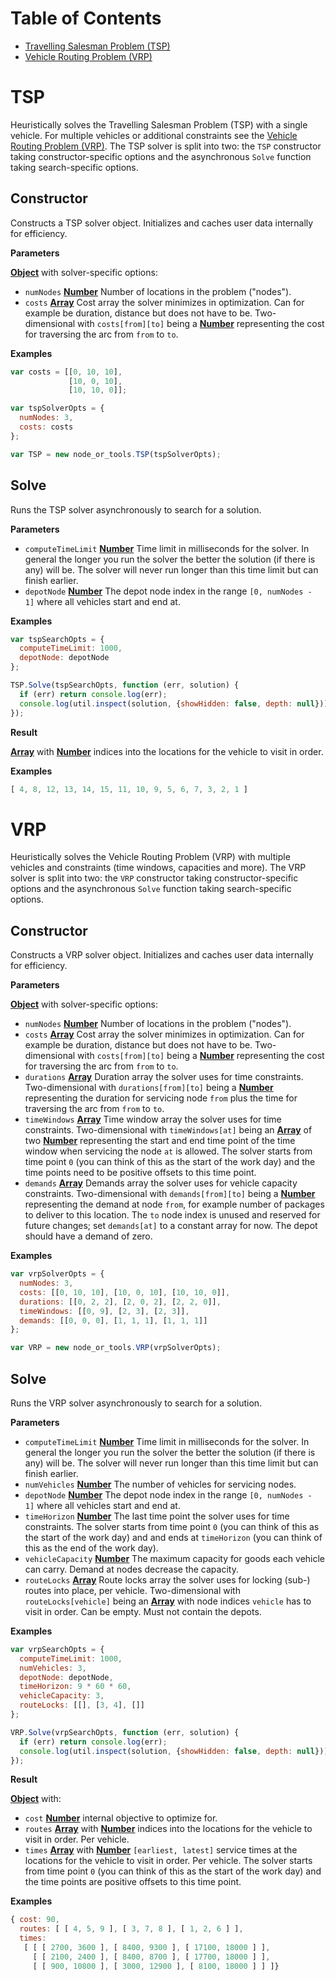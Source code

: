 # Table of Contents
- [Travelling Salesman Problem (TSP)](#tsp)
- [Vehicle Routing Problem (VRP)](#vrp)


# TSP

Heuristically solves the Travelling Salesman Problem (TSP) with a single vehicle.
For multiple vehicles or additional constraints see the [Vehicle Routing Problem (VRP)](#vrp).
The TSP solver is split into two: the `TSP` constructor taking constructor-specific options and the asynchronous `Solve` function taking search-specific options.


## Constructor

Constructs a TSP solver object.
Initializes and caches user data internally for efficiency.


**Parameters**

**[Object](https://developer.mozilla.org/en-US/docs/Web/JavaScript/Reference/Global_Objects/Object)** with solver-specific options:
- `numNodes` **[Number](https://developer.mozilla.org/en-US/docs/Web/JavaScript/Reference/Global_Objects/Number)** Number of locations in the problem ("nodes").
- `costs` **[Array](https://developer.mozilla.org/en-US/docs/Web/JavaScript/Reference/Global_Objects/Array)** Cost array the solver minimizes in optimization. Can for example be duration, distance but does not have to be. Two-dimensional with `costs[from][to]` being a **[Number](https://developer.mozilla.org/en-US/docs/Web/JavaScript/Reference/Global_Objects/Number)** representing the cost for traversing the arc from `from` to `to`.


**Examples**

```javascript
var costs = [[0, 10, 10],
             [10, 0, 10],
             [10, 10, 0]];

var tspSolverOpts = {
  numNodes: 3,
  costs: costs
};

var TSP = new node_or_tools.TSP(tspSolverOpts);
```


## Solve

Runs the TSP solver asynchronously to search for a solution.


**Parameters**

- `computeTimeLimit` **[Number](https://developer.mozilla.org/en-US/docs/Web/JavaScript/Reference/Global_Objects/Number)** Time limit in milliseconds for the solver. In general the longer you run the solver the better the solution (if there is any) will be. The solver will never run longer than this time limit but can finish earlier.
- `depotNode` **[Number](https://developer.mozilla.org/en-US/docs/Web/JavaScript/Reference/Global_Objects/Number)** The depot node index in the range `[0, numNodes - 1]` where all vehicles start and end at.


**Examples**

```javascript
var tspSearchOpts = {
  computeTimeLimit: 1000,
  depotNode: depotNode
};

TSP.Solve(tspSearchOpts, function (err, solution) {
  if (err) return console.log(err);
  console.log(util.inspect(solution, {showHidden: false, depth: null}));
});
```

**Result**

**[Array](https://developer.mozilla.org/en-US/docs/Web/JavaScript/Reference/Global_Objects/Array)** with **[Number](https://developer.mozilla.org/en-US/docs/Web/JavaScript/Reference/Global_Objects/Number)** indices into the locations for the vehicle to visit in order.

**Examples**

```javascript
[ 4, 8, 12, 13, 14, 15, 11, 10, 9, 5, 6, 7, 3, 2, 1 ]
```


# VRP

Heuristically solves the Vehicle Routing Problem (VRP) with multiple vehicles and constraints (time windows, capacities and more).
The VRP solver is split into two: the `VRP` constructor taking constructor-specific options and the asynchronous `Solve` function taking search-specific options.


## Constructor

Constructs a VRP solver object.
Initializes and caches user data internally for efficiency.


**Parameters**

**[Object](https://developer.mozilla.org/en-US/docs/Web/JavaScript/Reference/Global_Objects/Object)** with solver-specific options:
- `numNodes` **[Number](https://developer.mozilla.org/en-US/docs/Web/JavaScript/Reference/Global_Objects/Number)** Number of locations in the problem ("nodes").
- `costs` **[Array](https://developer.mozilla.org/en-US/docs/Web/JavaScript/Reference/Global_Objects/Array)** Cost array the solver minimizes in optimization. Can for example be duration, distance but does not have to be. Two-dimensional with `costs[from][to]` being a **[Number](https://developer.mozilla.org/en-US/docs/Web/JavaScript/Reference/Global_Objects/Number)** representing the cost for traversing the arc from `from` to `to`.
- `durations` **[Array](https://developer.mozilla.org/en-US/docs/Web/JavaScript/Reference/Global_Objects/Array)** Duration array the solver uses for time constraints. Two-dimensional with `durations[from][to]` being a **[Number](https://developer.mozilla.org/en-US/docs/Web/JavaScript/Reference/Global_Objects/Number)** representing the duration for servicing node `from` plus the time for traversing the arc from `from` to `to`.
- `timeWindows` **[Array](https://developer.mozilla.org/en-US/docs/Web/JavaScript/Reference/Global_Objects/Array)** Time window array the solver uses for time constraints. Two-dimensional with `timeWindows[at]` being an **[Array](https://developer.mozilla.org/en-US/docs/Web/JavaScript/Reference/Global_Objects/Array)** of two **[Number](https://developer.mozilla.org/en-US/docs/Web/JavaScript/Reference/Global_Objects/Number)** representing the start and end time point of the time window when servicing the node `at` is allowed. The solver starts from time point `0` (you can think of this as the start of the work day) and the time points need to be positive offsets to this time point.
- `demands` **[Array](https://developer.mozilla.org/en-US/docs/Web/JavaScript/Reference/Global_Objects/Array)** Demands array the solver uses for vehicle capacity constraints. Two-dimensional with `demands[from][to]` being a **[Number](https://developer.mozilla.org/en-US/docs/Web/JavaScript/Reference/Global_Objects/Number)** representing the demand at node `from`, for example number of packages to deliver to this location. The `to` node index is unused and reserved for future changes; set `demands[at]` to a constant array for now. The depot should have a demand of zero.


**Examples**

```javascript
var vrpSolverOpts = {
  numNodes: 3,
  costs: [[0, 10, 10], [10, 0, 10], [10, 10, 0]],
  durations: [[0, 2, 2], [2, 0, 2], [2, 2, 0]],
  timeWindows: [[0, 9], [2, 3], [2, 3]],
  demands: [[0, 0, 0], [1, 1, 1], [1, 1, 1]]
};

var VRP = new node_or_tools.VRP(vrpSolverOpts);
```


## Solve

Runs the VRP solver asynchronously to search for a solution.


**Parameters**

- `computeTimeLimit` **[Number](https://developer.mozilla.org/en-US/docs/Web/JavaScript/Reference/Global_Objects/Number)** Time limit in milliseconds for the solver. In general the longer you run the solver the better the solution (if there is any) will be. The solver will never run longer than this time limit but can finish earlier.
- `numVehicles` **[Number](https://developer.mozilla.org/en-US/docs/Web/JavaScript/Reference/Global_Objects/Number)** The number of vehicles for servicing nodes.
- `depotNode` **[Number](https://developer.mozilla.org/en-US/docs/Web/JavaScript/Reference/Global_Objects/Number)** The depot node index in the range `[0, numNodes - 1]` where all vehicles start and end at.
- `timeHorizon` **[Number](https://developer.mozilla.org/en-US/docs/Web/JavaScript/Reference/Global_Objects/Number)** The last time point the solver uses for time constraints. The solver starts from time point `0` (you can think of this as the start of the work day) and and ends at `timeHorizon` (you can think of this as the end of the work day).
- `vehicleCapacity` **[Number](https://developer.mozilla.org/en-US/docs/Web/JavaScript/Reference/Global_Objects/Number)** The maximum capacity for goods each vehicle can carry. Demand at nodes decrease the capacity.
- `routeLocks` **[Array](https://developer.mozilla.org/en-US/docs/Web/JavaScript/Reference/Global_Objects/Array)** Route locks array the solver uses for locking (sub-) routes into place, per vehicle. Two-dimensional with `routeLocks[vehicle]` being an **[Array](https://developer.mozilla.org/en-US/docs/Web/JavaScript/Reference/Global_Objects/Array)** with node indices `vehicle` has to visit in order. Can be empty. Must not contain the depots.

**Examples**

```javascript
var vrpSearchOpts = {
  computeTimeLimit: 1000,
  numVehicles: 3,
  depotNode: depotNode,
  timeHorizon: 9 * 60 * 60,
  vehicleCapacity: 3,
  routeLocks: [[], [3, 4], []]
};

VRP.Solve(vrpSearchOpts, function (err, solution) {
  if (err) return console.log(err);
  console.log(util.inspect(solution, {showHidden: false, depth: null}));
});
```

**Result**

**[Object](https://developer.mozilla.org/en-US/docs/Web/JavaScript/Reference/Global_Objects/Object)** with:
- `cost` **[Number](https://developer.mozilla.org/en-US/docs/Web/JavaScript/Reference/Global_Objects/Number)** internal objective to optimize for.
- `routes` **[Array](https://developer.mozilla.org/en-US/docs/Web/JavaScript/Reference/Global_Objects/Array)** with **[Number](https://developer.mozilla.org/en-US/docs/Web/JavaScript/Reference/Global_Objects/Number)** indices into the locations for the vehicle to visit in order. Per vehicle.
- `times` **[Array](https://developer.mozilla.org/en-US/docs/Web/JavaScript/Reference/Global_Objects/Array)** with **[Number](https://developer.mozilla.org/en-US/docs/Web/JavaScript/Reference/Global_Objects/Number)** `[earliest, latest]` service times at the locations for the vehicle to visit in order. Per vehicle. The solver starts from time point `0` (you can think of this as the start of the work day) and the time points are positive offsets to this time point.

**Examples**

```javascript
{ cost: 90,
  routes: [ [ 4, 5, 9 ], [ 3, 7, 8 ], [ 1, 2, 6 ] ],
  times: 
   [ [ [ 2700, 3600 ], [ 8400, 9300 ], [ 17100, 18000 ] ],
     [ [ 2100, 2400 ], [ 8400, 8700 ], [ 17700, 18000 ] ],
     [ [ 900, 10800 ], [ 3000, 12900 ], [ 8100, 18000 ] ] ]}
```
